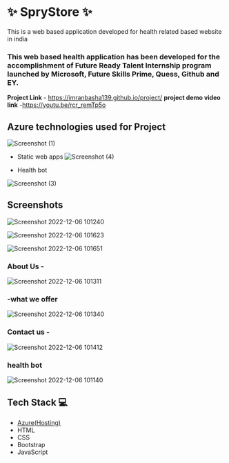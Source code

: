 
# ✨  SpryStore  ✨

This is a web based application developed for health related based website in india

### This web based health application has been developed for the accomplishment of Future Ready Talent Internship program launched by Microsoft, Future Skills Prime, Quess, Github and EY.


**Project Link** - https://imranbasha139.github.io/project/
**project demo video link** -https://youtu.be/rcr_remTp5o

## Azure technologies used for Project

![Screenshot (1)](https://user-images.githubusercontent.com/115220680/209528826-af3aa1f5-36f7-49ee-a0b4-b572392625be.png)


- Static web apps
![Screenshot (4)](https://user-images.githubusercontent.com/115220680/209528619-30610ad9-6429-4094-b0ec-344b3235d3f0.png)


- Health bot

![Screenshot (3)](https://user-images.githubusercontent.com/115220680/209528794-cc54fa77-be9d-4029-b561-16f52d985897.png)


## Screenshots
  
![Screenshot 2022-12-06 101240](https://user-images.githubusercontent.com/115220680/205989701-22fd7036-2283-4d7a-aa74-888958a16f5d.png)


![Screenshot 2022-12-06 101623](https://user-images.githubusercontent.com/115220680/205990238-36f38978-945d-4397-946f-9c4f76991e25.png)




![Screenshot 2022-12-06 101651](https://user-images.githubusercontent.com/115220680/205990254-8232f965-461e-42ad-ae16-d49fd9a0c1a9.png)



### About Us -

![Screenshot 2022-12-06 101311](https://user-images.githubusercontent.com/115220680/205989737-3948ffb1-56a8-41e1-b193-4cce040ab3ab.png)


###  -what we offer

![Screenshot 2022-12-06 101340](https://user-images.githubusercontent.com/115220680/205989772-8fa5e1cd-246e-4928-9586-8d5f75bc37ad.png)


### Contact us -

![Screenshot 2022-12-06 101412](https://user-images.githubusercontent.com/115220680/205989799-3e9cedba-c94b-4cab-93f4-0be4687472bd.png)


### health bot


![Screenshot 2022-12-06 101140](https://user-images.githubusercontent.com/115220680/205989848-4a2e689c-85c3-4ac8-a5fa-471829e10b08.png)


## Tech Stack 💻

- [Azure(Hosting)](https://azure.microsoft.com/en-in/features/azure-portal/)
- HTML
- CSS
- Bootstrap
- JavaScript
